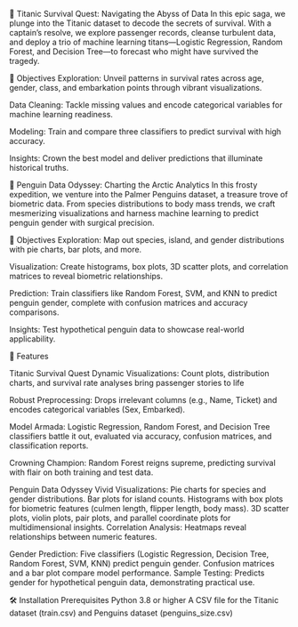 🚢 Titanic Survival Quest: Navigating the Abyss of Data
In this epic saga, we plunge into the Titanic dataset to decode the secrets of survival. With a captain’s resolve, we explore passenger records, cleanse turbulent data, and deploy a trio of machine learning titans—Logistic Regression, Random Forest, and Decision Tree—to forecast who might have survived the tragedy.

🎯 Objectives
Exploration:
Unveil patterns in survival rates across age, gender, class, and embarkation points through vibrant visualizations.

Data Cleaning: Tackle missing values and encode categorical variables for machine learning readiness.

Modeling: Train and compare three classifiers to predict survival with high accuracy.

Insights: Crown the best model and deliver predictions that illuminate historical truths.

🐧 Penguin Data Odyssey: Charting the Arctic Analytics
In this frosty expedition, we venture into the Palmer Penguins dataset, a treasure trove of biometric data. From species distributions to body mass trends, we craft mesmerizing visualizations and harness machine learning to predict penguin gender with surgical precision.

🎯 Objectives
Exploration: Map out species, island, and gender distributions with pie charts, bar plots, and more.

Visualization: Create histograms, box plots, 3D scatter plots, and correlation matrices to reveal biometric relationships.

Prediction: Train classifiers like Random Forest, SVM, and KNN to predict penguin gender, complete with confusion matrices and accuracy comparisons.

Insights: Test hypothetical penguin data to showcase real-world applicability.


🌟 Features

Titanic Survival Quest
Dynamic Visualizations: Count plots, distribution charts, and survival rate analyses bring passenger stories to life

Robust Preprocessing: Drops irrelevant columns (e.g., Name, Ticket) and encodes categorical variables (Sex, Embarked).

Model Armada: Logistic Regression, Random Forest, and Decision Tree classifiers battle it out, evaluated via accuracy, confusion matrices, and classification reports.

Crowning Champion: Random Forest reigns supreme, predicting survival with flair on both training and test data.


Penguin Data Odyssey
Vivid Visualizations:
Pie charts for species and gender distributions.
Bar plots for island counts.
Histograms with box plots for biometric features (culmen length, flipper length, body mass).
3D scatter plots, violin plots, pair plots, and parallel coordinate plots for multidimensional insights.
Correlation Analysis: Heatmaps reveal relationships between numeric features.

Gender Prediction:
Five classifiers (Logistic Regression, Decision Tree, Random Forest, SVM, KNN) predict penguin gender.
Confusion matrices and a bar plot compare model performance.
Sample Testing: Predicts gender for hypothetical penguin data, demonstrating practical use.

🛠️ Installation
Prerequisites
Python 3.8 or higher
A CSV file for the Titanic dataset (train.csv) and Penguins dataset (penguins_size.csv)
